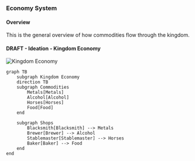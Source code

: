 <!-- Economy_System.md -->
<!-- TODO: Rework overview to show how goods floow into the kingdom inlcuding
to/from the player. -->

### Economy System

#### Overview

This is the general overview of how commodities flow through the kingdom.

#### DRAFT - Ideation - Kingdom Economy

![Kingdom Economy](mermaid)
```mermaid
graph TB
    subgraph Kingdom Economy
    direction TB
    subgraph Commodities
        Metals[Metals]
        Alcohol[Alcohol]
        Horses[Horses]
        Food[Food]
    end

    subgraph Shops
        Blacksmith[Blacksmith] --> Metals
        Brewer[Brewer] --> Alcohol
        Stablemaster[Stablemaster] --> Horses
        Baker[Baker] --> Food
    end
end
```